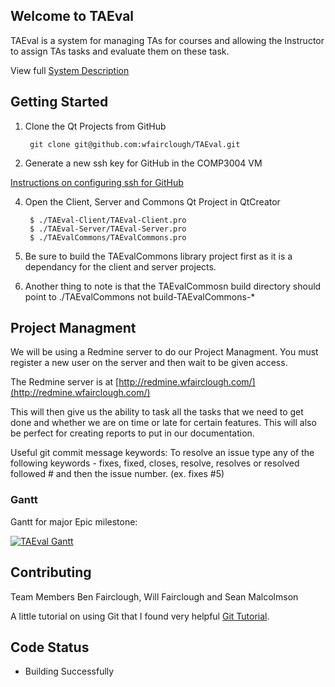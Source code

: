 ## Welcome to TAEval

TAEval is a system for managing TAs for courses and allowing the Instructor to assign TAs tasks and evaluate them on these task.

View full [System Description](http://people.scs.carleton.ca/~claurend/Courses/COMP3004/F13/Project/TAEval.pdf)


## Getting Started

1. Clone the Qt Projects from GitHub

        git clone git@github.com:wfairclough/TAEval.git

3. Generate a new ssh key for GitHub in the COMP3004 VM

  [Instructions on configuring ssh for GitHub](https://help.github.com/articles/generating-ssh-keys)

4. Open the Client, Server and Commons Qt Project in QtCreator

        $ ./TAEval-Client/TAEval-Client.pro
        $ ./TAEval-Server/TAEval-Server.pro
        $ ./TAEvalCommons/TAEvalCommons.pro

5. Be sure to build the TAEvalCommons library project first as it is a dependancy for the client and server projects.

6. Another thing to note is that the TAEvalCommosn build directory should point to ./TAEvalCommons not build-TAEvalCommons-*

## Project Managment

We will be using a Redmine server to do our Project Managment. You must register a new user on the server and then wait to be given access. 

The Redmine server is at [http://redmine.wfairclough.com/](http://redmine.wfairclough.com/)

This will then give us the ability to task all the tasks that we need to get done and whether we are on time or late for certain features. This will also be perfect for creating reports to put in our documentation.

Useful git commit message keywords:
To resolve an issue type any of the following keywords - fixes, fixed, closes, resolve, resolves or resolved followed # and then the issue number. (ex. fixes #5)

### Gantt

Gantt for major Epic milestone:

[![TAEval Gantt](http://res.cloudinary.com/dmtms9gh8/image/upload/v1378921635/al0vwlijjgtpfmjjgpzi.png)](http://redmine.wfairclough.com/projects/taeval)

## Contributing

Team Members
Ben Fairclough, Will Fairclough and Sean Malcolmson

A little tutorial on using Git that I found very helpful [Git Tutorial](http://try.github.io/levels/1/challenges/2).

## Code Status

* Building Successfully


